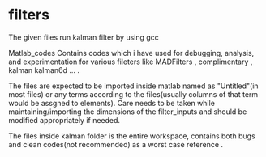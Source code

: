 # filters

The given files run kalman filter by using gcc

Matlab_codes
Contains codes which i have used for debugging, analysis, and experimentation for various fileters like MADFilters , complimentary ,  kalman kalman6d  ... .

The files are expected to be imported inside matlab named as "Untitled"(in most files) or any terms according to the files(usually columns of that term would be assgned to elements).
Care needs to be taken while maintaining/importing the dimensions of the filter_inputs and should 
be modified appropriately if needed.


The files inside kalman folder is the entire workspace, contains both bugs and clean codes(not recommended) as a worst case reference .
